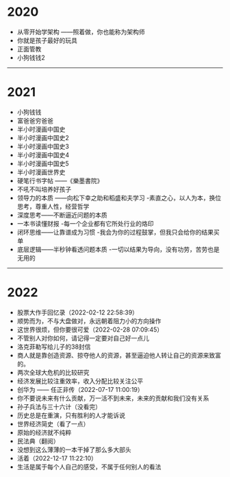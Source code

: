 # 2020

- 从零开始学架构 ——照着做，你也能称为架构师
- 你就是孩子最好的玩具
- 正面管教
- 小狗钱钱2

---
# 2021

- 小狗钱钱
- 富爸爸穷爸爸
- 半小时漫画中国史
- 半小时漫画中国史2
- 半小时漫画中国史3
- 半小时漫画中国史4
- 半小时漫画中国史5
- 半小时漫画世界史
- 硬笔行书字帖 ——《樂墨書院》
- 不吼不叫培养好孩子
- 领导力的本质 ——向松下幸之助和稻盛和夫学习
 -素直之心，以人为本，换位思考，尊重人性，经营哲学
- 深度思考——不断逼近问题的本质
- 一本书读懂财报
 -每一个企业都有它所处行业的烙印
- 闭环思维——让靠谱成为习惯
 -我会为你的过程鼓掌，但我只会给你的结果买单
- 底层逻辑——半秒钟看透问题本质
 -一切以结果为导向，没有功劳，苦劳也是无用的

---
# 2022

- 股票大作手回忆录（2022-02-12 22:58:39）
 - 顺势而为，不与大盘做对，永远朝着阻力小的方向操作
- 这世界很烦，但你要很可爱（2022-02-28 07:09:45）
 - 不管别人对你如何，请记得一定要对自己好一点儿
- 洛克菲勒写给儿子的38封信
 - 商人就是靠创造资源、掠夺他人的资源，甚至逼迫他人转让自己的资源来致富的。
- 两次全球大危机的比较研究
 - 经济发展比较注重效率，收入分配比较关注公平
- 创华为 —— 任正非传（2022-07-17 11:00:19）
 - 你不要说未来有什么贡献，万一活不到未来，未来的贡献和我们没有关系
- 孙子兵法与三十六计（没看完）
 - 历史总是在重演，只有胜利的人才能诉说
- 世界经济简史（看了一点）
 - 原始的经济就不纯粹
- 民法典（翻阅）
 - 没想到这么薄薄的一本干掉了那么多大部头
- 活着（2022-12-17 11:22:10）
 - 生活是属于每个人自己的感受，不属于任何别人的看法
